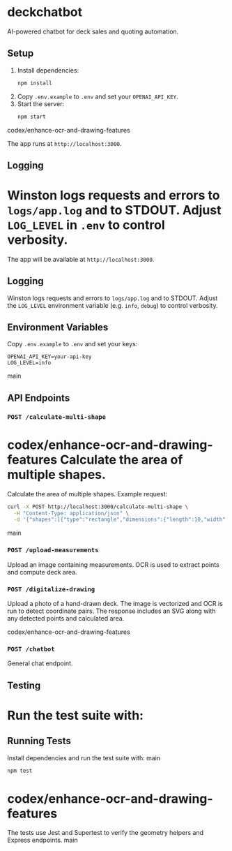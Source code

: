 # deckchatbot

AI-powered chatbot for deck sales and quoting automation.

## Setup
1. Install dependencies:
   ```bash
   npm install
   ```
2. Copy `.env.example` to `.env` and set your `OPENAI_API_KEY`.
3. Start the server:
   ```bash
   npm start
   ```
 codex/enhance-ocr-and-drawing-features

The app runs at `http://localhost:3000`.

## Logging

Winston logs requests and errors to `logs/app.log` and to STDOUT. Adjust `LOG_LEVEL` in `.env` to control verbosity.
=======
The app will be available at `http://localhost:3000`.

## Logging
Winston logs requests and errors to `logs/app.log` and to STDOUT. Adjust the `LOG_LEVEL` environment variable (e.g. `info`, `debug`) to control verbosity.

## Environment Variables
Copy `.env.example` to `.env` and set your keys:
```
OPENAI_API_KEY=your-api-key
LOG_LEVEL=info
```
 main

## API Endpoints

### `POST /calculate-multi-shape`
 codex/enhance-ocr-and-drawing-features
Calculate the area of multiple shapes.
=======
Calculate the area of multiple shapes. Example request:
```bash
curl -X POST http://localhost:3000/calculate-multi-shape \
  -H "Content-Type: application/json" \
  -d '{"shapes":[{"type":"rectangle","dimensions":{"length":10,"width":20}},{"type":"polygon","dimensions":{"points":[{"x":0,"y":0},{"x":4,"y":0},{"x":4,"y":3}] }},{"type":"circle","dimensions":{"radius":5},"isPool":true}],"wastagePercent":10}'
```
 main

### `POST /upload-measurements`
Upload an image containing measurements. OCR is used to extract points and compute deck area.

### `POST /digitalize-drawing`
Upload a photo of a hand-drawn deck. The image is vectorized and OCR is run to detect coordinate pairs. The response includes an SVG along with any detected points and calculated area.

 codex/enhance-ocr-and-drawing-features
### `POST /chatbot`
General chat endpoint.

## Testing

Run the test suite with:
=======
## Running Tests
Install dependencies and run the test suite with:
 main
```bash
npm test
```
 codex/enhance-ocr-and-drawing-features
=======
The tests use Jest and Supertest to verify the geometry helpers and Express endpoints.
 main
